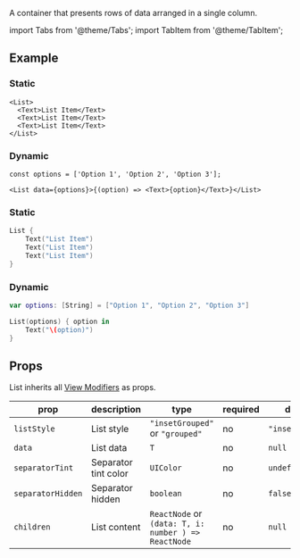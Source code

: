 ---
---

A container that presents rows of data arranged in a single column.

import Tabs from '@theme/Tabs';
import TabItem from '@theme/TabItem';

## Example

<Tabs>
<TabItem value="srn" label="swiftui-react-native">

### Static

```tsx
<List>
  <Text>List Item</Text>
  <Text>List Item</Text>
  <Text>List Item</Text>
</List>
```

### Dynamic

```tsx
const options = ['Option 1', 'Option 2', 'Option 3'];
```

```tsx
<List data={options}>{(option) => <Text>{option}</Text>}</List>
```

</TabItem>
<TabItem value="swiftui" label="SwiftUI">

### Static

```swift
List {
    Text("List Item")
    Text("List Item")
    Text("List Item")
}
```

### Dynamic

```swift
var options: [String] = ["Option 1", "Option 2", "Option 3"]
```

```swift
List(options) { option in
    Text("\(option)")
}
```

</TabItem>
</Tabs>

## Props

List inherits all [View Modifiers](../modifiers#view-modifiers) as props.

| prop              | description          | type                                                | required | default          |
| ----------------- | -------------------- | --------------------------------------------------- | -------- | ---------------- |
| `listStyle`       | List style           | `"insetGrouped"` or `"grouped"`                     | no       | `"insetGrouped"` |
| `data`            | List data            | `T`                                                 | no       | `null`           |
| `separatorTint`   | Separator tint color | `UIColor`                                           | no       | `undefined`      |
| `separatorHidden` | Separator hidden     | `boolean`                                           | no       | `false`          |
| `children`        | List content         | `ReactNode` or `(data: T, i: number ) => ReactNode` | no       | `null`           |
